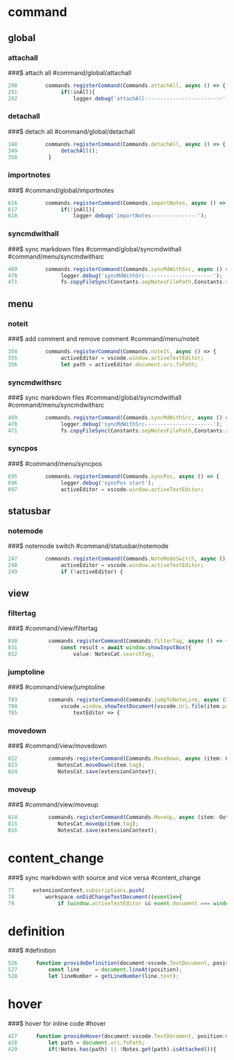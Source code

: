 <!-- generated by vscode plugin [separable notes](https://github.com/hashhashu/separable-notes)    
notes can be categorized as (#xxx/abc) like other nested tags, order can be adjusted via tree view in the sidebar  )-->  
  
# command
## global
### attachall
<!-- # [extension.ts](src\extension.ts) -->  
###$ attach all #command/global/attachall
```ts
290  		commands.registerCommand(Commands.attachAll, async () => {
291              if(!inAll){
292                  logger.debug('attachAll-------------------------');
```
### detachall
<!-- # [extension.ts](src\extension.ts) -->  
###$ detach all #command/global/detachall
```ts
348  		commands.registerCommand(Commands.detachAll, async () => {
349              detachAll();
350          }
```
### importnotes
<!-- # [extension.ts](src\extension.ts) -->  
###$ #command/global/importnotes
```ts
616  		commands.registerCommand(Commands.importNotes, async () => {
617              if(!inAll){
618                  logger.debug('importNotes---------------');
```
### syncmdwithall
<!-- # [extension.ts](src\extension.ts) -->  
###$ sync markdown files  #command/global/syncmdwithall #command/menu/syncmdwithsrc
```ts
469  		commands.registerCommand(Commands.syncMdWithSrc, async () => {
470              logger.debug('syncMdWithSrc----------------------');
471              fs.copyFileSync(Constants.sepNotesFilePath,Constants.sepNotesBakFilePath);
```
## menu
### noteit
<!-- # [extension.ts](src\extension.ts) -->  
###$ add comment and remove comment #command/menu/noteit
```ts
354  		commands.registerCommand(Commands.noteIt, async () => {
355              activeEditor = vscode.window.activeTextEditor;
356              let path = activeEditor.document.uri.fsPath;
```
### syncmdwithsrc
<!-- # [extension.ts](src\extension.ts) -->  
###$ sync markdown files  #command/global/syncmdwithall #command/menu/syncmdwithsrc
```ts
469  		commands.registerCommand(Commands.syncMdWithSrc, async () => {
470              logger.debug('syncMdWithSrc----------------------');
471              fs.copyFileSync(Constants.sepNotesFilePath,Constants.sepNotesBakFilePath);
```
### syncpos
<!-- # [extension.ts](src\extension.ts) -->  
###$ #command/menu/syncpos
```ts
695  		commands.registerCommand(Commands.syncPos, async () => {
696              logger.debug('syncPos start');
697              activeEditor = vscode.window.activeTextEditor;
```
## statusbar
### notemode
<!-- # [extension.ts](src\extension.ts) -->  
###$ notemode switch  #command/statusbar/notemode
```ts
247  		commands.registerCommand(Commands.NoteModeSwitch, async () => {
248              activeEditor = vscode.window.activeTextEditor;
249              if (!activeEditor) {
```
## view
### filtertag
<!-- # [extension.ts](src\extension.ts) -->  
###$ #command/view/filtertag
```ts
830          commands.registerCommand(Commands.filterTag, async () => {
831              const result = await window.showInputBox({
832                  value: NotesCat.searchTag,
```
### jumptoline
<!-- # [extension.ts](src\extension.ts) -->  
###$ #command/view/jumptoline
```ts
783          commands.registerCommand(Commands.jumpToNoteLine, async (item: OutLineItem) => {
784              vscode.window.showTextDocument(vscode.Uri.file(item.path), { preview: true, preserveFocus: true }).then(
785                  textEditor => {
```
### movedown
<!-- # [extension.ts](src\extension.ts) -->  
###$ #command/view/movedown
```ts
822          commands.registerCommand(Commands.MoveDown, async (item: OutLineItem) => {
823             NotesCat.moveDown(item.tag);
824             NotesCat.save(extensionContext);
```
### moveup
<!-- # [extension.ts](src\extension.ts) -->  
###$ #command/view/moveup
```ts
814          commands.registerCommand(Commands.MoveUp, async (item: OutLineItem) => {
815             NotesCat.moveUp(item.tag);
816             NotesCat.save(extensionContext); 
```
# content_change
<!-- # [extension.ts](src\extension.ts) -->  
###$ sync markdown with source and vice versa #content_change
```ts
77      extensionContext.subscriptions.push(
78          workspace.onDidChangeTextDocument((event)=>{
79              if (window.activeTextEditor && event.document === window.activeTextEditor.document) {
```
# definition
<!-- # [extension.ts](src\extension.ts) -->  
###$ #definition
```ts
526      function provideDefinition(document:vscode.TextDocument, position:vscode.Position, token) {
527          const line		= document.lineAt(position);
528          let lineNumber = getLineNumber(line.text);
```
# hover
<!-- # [extension.ts](src\extension.ts) -->  
###$ hover for inline code #hover
```ts
427      function provideHover(document:vscode.TextDocument, position:vscode.Position, token){
428          let path = document.uri.fsPath;
429          if(!Notes.has(path) || !Notes.get(path).isAttached()){
```
